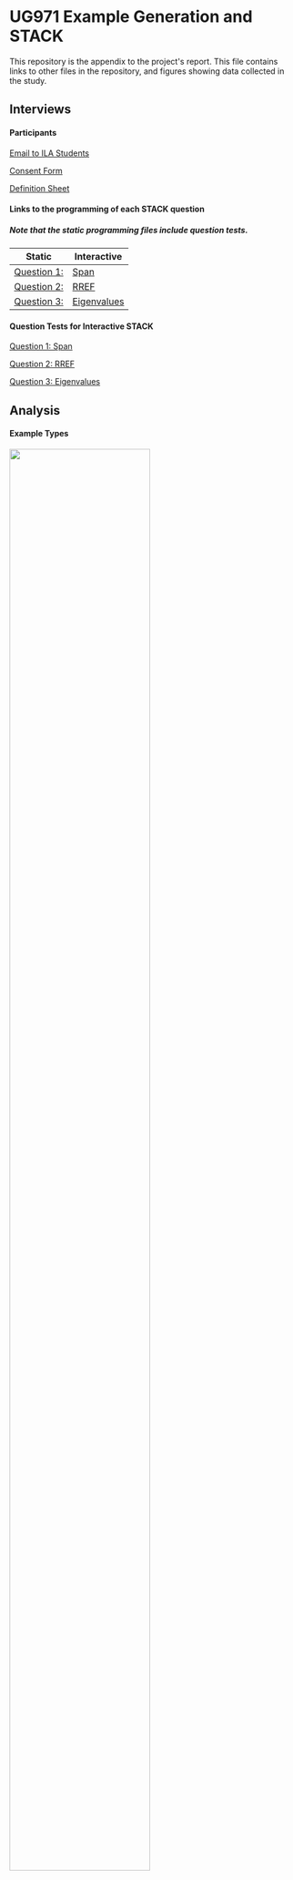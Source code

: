 # UG971 Example Generation and STACK

This repository is the appendix to the project's report. This file contains links to other files in the repository, and figures showing data collected in the study. 

## Interviews

#### Participants
[Email to ILA Students](https://github.com/eilidhmillin/UG971_Example_Generation_and_STACK/blob/0d9e6ed6f61b2acb774bc38f5852d3394983be53/email_to_students.png)

[Consent Form](https://github.com/eilidhmillin/UG971_Example_Generation_and_STACK/blob/0d9e6ed6f61b2acb774bc38f5852d3394983be53/consent_form.pdf)

[Definition Sheet](https://github.com/eilidhmillin/UG971_Example_Generation_and_STACK/blob/0d9e6ed6f61b2acb774bc38f5852d3394983be53/definitions.pdf)

#### Links to the programming of each STACK question
##### *Note that the static programming files include question tests.*

| Static       | Interactive   | 
| ------------- |-------------  |
|       [Question 1: ](https://github.com/eilidhmillin/UG971_Example_Generation_and_STACK/blob/0fcb52010cf30c33b75831cc9a2bf1b5e3abc841/questions-UG971-Span-static-20230309-1752.xml)     |      [Span](https://github.com/eilidhmillin/UG971_Example_Generation_and_STACK/blob/0fcb52010cf30c33b75831cc9a2bf1b5e3abc841/questions-UG971-Span%20-%20interactive%20(version%201)-20230309-1807.xml)         | 
|        [Question 2: ](https://github.com/eilidhmillin/UG971_Example_Generation_and_STACK/blob/0fcb52010cf30c33b75831cc9a2bf1b5e3abc841/questions-UG971-RREF-%20static-20230309-1756.xml)     |       [RREF ](https://github.com/eilidhmillin/UG971_Example_Generation_and_STACK/blob/0fcb52010cf30c33b75831cc9a2bf1b5e3abc841/questions-UG971-RREF%20-%20interactive%20(2)-20230309-1810.xml)      |
|    [Question 3:](https://github.com/eilidhmillin/UG971_Example_Generation_and_STACK/blob/0fcb52010cf30c33b75831cc9a2bf1b5e3abc841/questions-UG971-Eigenvalues-%20static-20230309-1756.xml)           |        [Eigenvalues](https://github.com/eilidhmillin/UG971_Example_Generation_and_STACK/blob/0fcb52010cf30c33b75831cc9a2bf1b5e3abc841/questions-UG971-Eigenvalues%20-%20interactive%20(version%202)-20230309-1808.xml)      |



#### Question Tests for Interactive STACK

[Question 1: Span](https://github.com/eilidhmillin/UG971_Example_Generation_and_STACK/blob/8509e6bd1aad43ca6a52676b802f00dc0fd1dcb6/Span_tests.pdf)

[Question 2: RREF](https://github.com/eilidhmillin/UG971_Example_Generation_and_STACK/blob/0aaa96949c507205e5b3bf2db7811777aa8312f4/RREF_tests.pdf)

[Question 3: Eigenvalues](https://github.com/eilidhmillin/UG971_Example_Generation_and_STACK/blob/8509e6bd1aad43ca6a52676b802f00dc0fd1dcb6/Eigenvalues_tests.pdf)

## Analysis

#### Example Types

<img src="https://github.com/eilidhmillin/UG971_Example_Generation_and_STACK/blob/212d7be753f824452c0e3f454f81731a01718f45/Plots/example_types_plot.png" width= 70% height=80%>



#### Strategies

<img src="https://github.com/eilidhmillin/UG971_Example_Generation_and_STACK/blob/811004e31d254f1dd02c8775d6396d6fc1330147/Plots/strategy.png" width= 70% height=80%>

#### Number of Correct Answers







